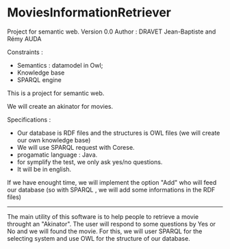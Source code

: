 # MoviesInformationRetriever
Project for semantic web.
Version 0.0
Author : DRAVET Jean-Baptiste and Rémy AUDA

Constraints :
- Semantics : datamodel in Owl;
- Knowledge base 
- SPARQL engine 

This is a project for semantic web.

We will create an akinator for movies.

Specifications :
 - Our database is RDF files and the structures is OWL files (we will create our own knowledge base)
 - We will use SPARQL request with Corese.
 - progamatic language : Java.
 - for symplify the test, we only ask yes/no questions.
 - It will be in english.
 
 If we have enought time, we will implement the option "Add" who will feed our database (so with SPARQL , we will add some informations in the RDF files)
 
------------------------------------------------------

The main utility of this software is to help people to retrieve a movie throught an "Akinator".
The user will respond to some questions by Yes or No and we will found the movie.
For this, we will user SPARQL for the selecting system and use OWL for the structure of our database.








